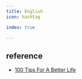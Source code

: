 ```yaml
---
title: English
icon: hashtag

index: true

---
```


<!-- more -->

## reference

- [100 Tips For A Better Life](https://ideopunk.com/blog/tipsforabetterlife)
